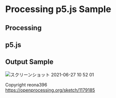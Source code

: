 # Processing p5.js Sample

## Processing

## p5.js

## Output Sample
![スクリーンショット 2021-06-27 10 52 01](https://user-images.githubusercontent.com/36861752/123530638-acf76680-d737-11eb-814b-16973c212f20.png)

Copyright reona396  
https://openprocessing.org/sketch/1179185  
